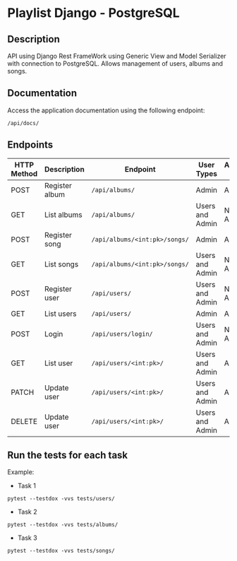 # Playlist Django - PostgreSQL

## Description

API using Django Rest FrameWork using Generic View and Model Serializer with connection to PostgreSQL. Allows management of users, albums and songs.

## Documentation

Access the application documentation using the following endpoint:

```shell
/api/docs/
```

## Endpoints

| HTTP Method | Description    | Endpoint                      | User Types      | Authentication Required |
| ----------- | -------------- | ----------------------------- | --------------- | ----------------------- |
| POST        | Register album | `/api/albums/`                | Admin           | Authenticated           |
| GET         | List albums    | `/api/albums/`                | Users and Admin | No Authentication       |
| POST        | Register song  | `/api/albums/<int:pk>/songs/` | Admin           | Authenticated           |
| GET         | List songs     | `/api/albums/<int:pk>/songs/` | Users and Admin | No Authentication       |
| POST        | Register user  | `/api/users/`                 | Users and Admin | No Authentication       |
| GET         | List users     | `/api/users/`                 | Admin           | Authenticated           |
| POST        | Login          | `/api/users/login/`           | Users and Admin | No Authentication       |
| GET         | List user      | `/api/users/<int:pk>/`        | Users and Admin | Authenticated           |
| PATCH       | Update user    | `/api/users/<int:pk>/`        | Users and Admin | Authenticated           |
| DELETE      | Update user    | `/api/users/<int:pk>/`        | Users and Admin | Authenticated           |

## Run the tests for each task

Example:

- Task 1

```shell
pytest --testdox -vvs tests/users/
```

- Task 2

```shell
pytest --testdox -vvs tests/albums/
```

- Task 3

```shell
pytest --testdox -vvs tests/songs/
```
